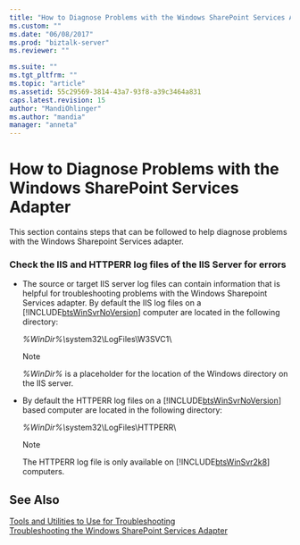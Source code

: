 ```yaml
---
title: "How to Diagnose Problems with the Windows SharePoint Services Adapter | Microsoft Docs"
ms.custom: ""
ms.date: "06/08/2017"
ms.prod: "biztalk-server"
ms.reviewer: ""

ms.suite: ""
ms.tgt_pltfrm: ""
ms.topic: "article"
ms.assetid: 55c29569-3814-43a7-93f8-a39c3464a831
caps.latest.revision: 15
author: "MandiOhlinger"
ms.author: "mandia"
manager: "anneta"
---
```

# How to Diagnose Problems with the Windows SharePoint Services Adapter
This section contains steps that can be followed to help diagnose problems with the Windows Sharepoint Services adapter.  
  
### Check the IIS and HTTPERR log files of the IIS Server for errors  
  
- The source or target IIS server log files can contain information that is helpful for troubleshooting problems with the Windows Sharepoint Services adapter. By default the IIS log files on a [!INCLUDE[btsWinSvrNoVersion](../includes/btswinsvrnoversion-md.md)] computer are located in the following directory:  
  
   <em>%WinDir%\\</em>system32\LogFiles\W3SVC1\  
  
  > [!NOTE]
  >  *%WinDir%* is a placeholder for the location of the Windows directory on the IIS server.  
  
- By default the HTTPERR log files on a [!INCLUDE[btsWinSvrNoVersion](../includes/btswinsvrnoversion-md.md)] based computer are located in the following directory:  
  
   <em>%WinDir%\\</em>system32\LogFiles\HTTPERR\  
  
  > [!NOTE]
  >  The HTTPERR log file is only available on [!INCLUDE[btsWinSvr2k8](../includes/btswinsvr2k8-md.md)] computers.  
  
## See Also  
 [Tools and Utilities to Use for Troubleshooting](../core/tools-and-utilities-to-use-for-troubleshooting.md)   
 [Troubleshooting the Windows SharePoint Services Adapter](../core/troubleshooting-the-windows-sharepoint-services-adapter.md)
